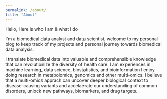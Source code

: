 ```yaml
---
permalink: /about/
title: "About"
---
```


Hello, Here is who I am & what I do

I'm a biomedical data analyst and data scientist, welcome to my personal blog to keep track of my projects and personal journey towards biomedical data analysis.


I translate biomedical data into valuable and comprehensible knowledge that can revolutionize the diversity of health care.
I am experiences in machine learning, data science, biostatistics, and bioinformation
I enjoy doing research in metabolomics, genomics and other multi-omics. I believe that a multi-omics apprach can uncover deeper biological context to disease-causing variants and accelaerate our understanding of common disorders,
unlock new pathways, biomarkers, and drug targets.
